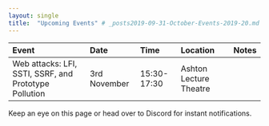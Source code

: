 ```yaml
---
layout: single
title:  "Upcoming Events" # _posts2019-09-31-October-Events-2019-20.md 
---
```


| Event | Date | Time | Location | Notes
|:-----------------|:----------|:-----------|:-----------|:-----------|
| Web attacks: LFI, SSTI, SSRF, and Prototype Pollution | 3rd November | 15:30-17:30 | Ashton Lecture Theatre | |

Keep an eye on this page or head over to Discord for instant notifications.
